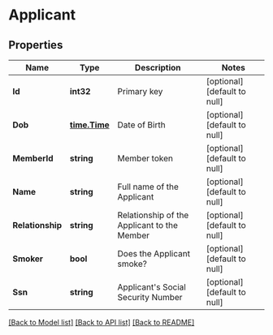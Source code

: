 # Applicant

## Properties
Name | Type | Description | Notes
------------ | ------------- | ------------- | -------------
**Id** | **int32** | Primary key | [optional] [default to null]
**Dob** | [**time.Time**](time.Time.md) | Date of Birth | [optional] [default to null]
**MemberId** | **string** | Member token | [optional] [default to null]
**Name** | **string** | Full name of the Applicant | [optional] [default to null]
**Relationship** | **string** | Relationship of the Applicant to the Member | [optional] [default to null]
**Smoker** | **bool** | Does the Applicant smoke? | [optional] [default to null]
**Ssn** | **string** | Applicant&#39;s Social Security Number | [optional] [default to null]

[[Back to Model list]](../README.md#documentation-for-models) [[Back to API list]](../README.md#documentation-for-api-endpoints) [[Back to README]](../README.md)


